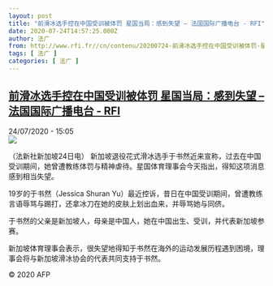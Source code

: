 ```yaml
---
layout: post
title: "前滑冰选手控在中国受训被体罚 星国当局：感到失望 – 法国国际广播电台 - RFI"
date: 2020-07-24T14:57:25.000Z
author: 法广
from: http://www.rfi.fr//cn/contenu/20200724-前滑冰选手控在中国受训被体罚-星国当局感到失望
tags: [ 法广 ]
categories: [ 法广 ]
---
```

<!--1595602645000-->
[前滑冰选手控在中国受训被体罚 星国当局：感到失望 – 法国国际广播电台 - RFI](http://www.rfi.fr//cn/contenu/20200724-%E5%89%8D%E6%BB%91%E5%86%B0%E9%80%89%E6%89%8B%E6%8E%A7%E5%9C%A8%E4%B8%AD%E5%9B%BD%E5%8F%97%E8%AE%AD%E8%A2%AB%E4%BD%93%E7%BD%9A-%E6%98%9F%E5%9B%BD%E5%BD%93%E5%B1%80%E6%84%9F%E5%88%B0%E5%A4%B1%E6%9C%9B)
------

<div>
<div>24/07/2020 - 15:05</div><img src="https://s.rfi.fr/media/display/3092a1a4-cdb5-11ea-bf3e-005056bff430/w:310/p:16x9/spo0005b.200724210503.jpg"><div class="t-content__body u-clearfix"><div class="m-interstitial"></div><p>（法新社新加坡24日电）    新加坡退役花式滑冰选手于书然近来宣称，过去在中国受训期间，她曾遭教练体罚与精神虐待。星国体育理事会今天指出，得知这项消息感到相当失望。</p><p>    19岁的于书然（Jessica Shuran Yu）最近控诉，昔日在中国受训期间，曾遭教练言语辱骂与踢打，还拿冰刀在她的皮肤上划出血来，并辱骂她与同侪。</p><p>    于书然的父亲是新加坡人，母亲是中国人，她在中国出生、受训，并代表新加坡参赛。</p><p>    新加坡体育理事会表示，很失望地得知于书然在海外的运动发展历程遇到困境，理事会将与新加坡滑冰协会的代表共同支持于书然。</p><p class="t-copyright">© 2020 AFP</p>        </div>
</div>

